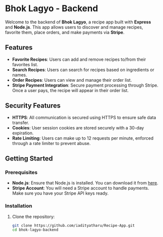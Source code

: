 # Bhok Lagyo - Backend

Welcome to the backend of **Bhok Lagyo**, a recipe app built with **Express** and **Node.js**. This app allows users to discover and manage recipes, favorite them, place orders, and make payments via **Stripe**.

## Features

- **Favorite Recipes**: Users can add and remove recipes to/from their favorites list.
- **Search Recipes**: Users can search for recipes based on ingredients or names.
- **Order Recipes**: Users can view and manage their order list.
- **Stripe Payment Integration**: Secure payment processing through Stripe. Once a user pays, the recipe will appear in their order list.
  
## Security Features

- **HTTPS**: All communication is secured using HTTPS to ensure safe data transfer.
- **Cookies**: User session cookies are stored securely with a 30-day expiration.
- **Rate Limiting**: Users can make up to 12 requests per minute, enforced through a rate limiter to prevent abuse.

## Getting Started

### Prerequisites

- **Node.js**: Ensure that Node.js is installed. You can download it from [here](https://nodejs.org/).
- **Stripe Account**: You will need a Stripe account to handle payments. Make sure you have your Stripe API keys ready.

### Installation

1. Clone the repository:

   ```bash
   git clone https://github.com/iadityatharu/Recipe-App.git
   cd bhok-lagyo-backend
